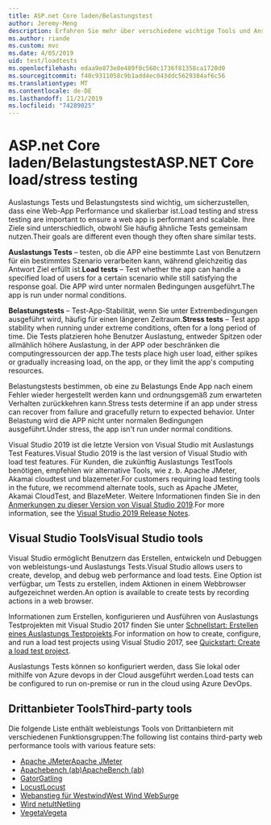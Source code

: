 ```yaml
---
title: ASP.net Core laden/Belastungstest
author: Jeremy-Meng
description: Erfahren Sie mehr über verschiedene wichtige Tools und Ansätze für Auslastungs Tests und Belastungstests ASP.net Core apps.
ms.author: riande
ms.custom: mvc
ms.date: 4/05/2019
uid: test/loadtests
ms.openlocfilehash: edaa9e873e8e489f0c560c1736f81358ca1720d0
ms.sourcegitcommit: f40c9311058c9b1add4ec043ddc5629384af6c56
ms.translationtype: MT
ms.contentlocale: de-DE
ms.lasthandoff: 11/21/2019
ms.locfileid: "74289025"
---
```

# <a name="aspnet-core-loadstress-testing"></a><span data-ttu-id="28cf1-103">ASP.net Core laden/Belastungstest</span><span class="sxs-lookup"><span data-stu-id="28cf1-103">ASP.NET Core load/stress testing</span></span>

<span data-ttu-id="28cf1-104">Auslastungs Tests und Belastungstests sind wichtig, um sicherzustellen, dass eine Web-App Performance und skalierbar ist.</span><span class="sxs-lookup"><span data-stu-id="28cf1-104">Load testing and stress testing are important to ensure a web app is performant and scalable.</span></span> <span data-ttu-id="28cf1-105">Ihre Ziele sind unterschiedlich, obwohl Sie häufig ähnliche Tests gemeinsam nutzen.</span><span class="sxs-lookup"><span data-stu-id="28cf1-105">Their goals are different even though they often share similar tests.</span></span>

<span data-ttu-id="28cf1-106">**Auslastungs Tests** &ndash; testen, ob die APP eine bestimmte Last von Benutzern für ein bestimmtes Szenario verarbeiten kann, während gleichzeitig das Antwort Ziel erfüllt ist.</span><span class="sxs-lookup"><span data-stu-id="28cf1-106">**Load tests** &ndash; Test whether the app can handle a specified load of users for a certain scenario while still satisfying the response goal.</span></span> <span data-ttu-id="28cf1-107">Die APP wird unter normalen Bedingungen ausgeführt.</span><span class="sxs-lookup"><span data-stu-id="28cf1-107">The app is run under normal conditions.</span></span>

<span data-ttu-id="28cf1-108">**Belastungstests** &ndash; Test-App-Stabilität, wenn Sie unter Extrembedingungen ausgeführt wird, häufig für einen längeren Zeitraum.</span><span class="sxs-lookup"><span data-stu-id="28cf1-108">**Stress tests** &ndash; Test app stability when running under extreme conditions, often for a long period of time.</span></span> <span data-ttu-id="28cf1-109">Die Tests platzieren hohe Benutzer Auslastung, entweder Spitzen oder allmählich höhere Auslastung, in der APP oder beschränken die computingressourcen der app.</span><span class="sxs-lookup"><span data-stu-id="28cf1-109">The tests place high user load, either spikes or gradually increasing load, on the app, or they limit the app's computing resources.</span></span>

<span data-ttu-id="28cf1-110">Belastungstests bestimmen, ob eine zu Belastungs Ende App nach einem Fehler wieder hergestellt werden kann und ordnungsgemäß zum erwarteten Verhalten zurückkehren kann.</span><span class="sxs-lookup"><span data-stu-id="28cf1-110">Stress tests determine if an app under stress can recover from failure and gracefully return to expected behavior.</span></span> <span data-ttu-id="28cf1-111">Unter Belastung wird die APP nicht unter normalen Bedingungen ausgeführt.</span><span class="sxs-lookup"><span data-stu-id="28cf1-111">Under stress, the app isn't run under normal conditions.</span></span>

<span data-ttu-id="28cf1-112">Visual Studio 2019 ist die letzte Version von Visual Studio mit Auslastungs Test Features.</span><span class="sxs-lookup"><span data-stu-id="28cf1-112">Visual Studio 2019 is the last version of Visual Studio with load test features.</span></span> <span data-ttu-id="28cf1-113">Für Kunden, die zukünftig Auslastungs TestTools benötigen, empfehlen wir alternative Tools, wie z. b. Apache JMeter, Akamai cloudtest und blazemeter.</span><span class="sxs-lookup"><span data-stu-id="28cf1-113">For customers requiring load testing tools in the future, we recommend alternate tools, such as Apache JMeter, Akamai CloudTest, and BlazeMeter.</span></span> <span data-ttu-id="28cf1-114">Weitere Informationen finden Sie in den [Anmerkungen zu dieser Version von Visual Studio 2019](/visualstudio/releases/2019/release-notes-v16.0#test-tools).</span><span class="sxs-lookup"><span data-stu-id="28cf1-114">For more information, see the [Visual Studio 2019 Release Notes](/visualstudio/releases/2019/release-notes-v16.0#test-tools).</span></span>

## <a name="visual-studio-tools"></a><span data-ttu-id="28cf1-115">Visual Studio Tools</span><span class="sxs-lookup"><span data-stu-id="28cf1-115">Visual Studio tools</span></span>

<span data-ttu-id="28cf1-116">Visual Studio ermöglicht Benutzern das Erstellen, entwickeln und Debuggen von webleistungs-und Auslastungs Tests.</span><span class="sxs-lookup"><span data-stu-id="28cf1-116">Visual Studio allows users to create, develop, and debug web performance and load tests.</span></span> <span data-ttu-id="28cf1-117">Eine Option ist verfügbar, um Tests zu erstellen, indem Aktionen in einem Webbrowser aufgezeichnet werden.</span><span class="sxs-lookup"><span data-stu-id="28cf1-117">An option is available to create tests by recording actions in a web browser.</span></span>

<span data-ttu-id="28cf1-118">Informationen zum Erstellen, konfigurieren und Ausführen von Auslastungs Testprojekten mit Visual Studio 2017 finden Sie unter [Schnellstart: Erstellen eines Auslastungs Testprojekts](/visualstudio/test/quickstart-create-a-load-test-project?view=vs-2017).</span><span class="sxs-lookup"><span data-stu-id="28cf1-118">For information on how to create, configure, and run a load test projects using Visual Studio 2017, see [Quickstart: Create a load test project](/visualstudio/test/quickstart-create-a-load-test-project?view=vs-2017).</span></span>

<span data-ttu-id="28cf1-119">Auslastungs Tests können so konfiguriert werden, dass Sie lokal oder mithilfe von Azure devops in der Cloud ausgeführt werden.</span><span class="sxs-lookup"><span data-stu-id="28cf1-119">Load tests can be configured to run on-premise or run in the cloud using Azure DevOps.</span></span>

## <a name="third-party-tools"></a><span data-ttu-id="28cf1-120">Drittanbieter Tools</span><span class="sxs-lookup"><span data-stu-id="28cf1-120">Third-party tools</span></span>

<span data-ttu-id="28cf1-121">Die folgende Liste enthält webleistungs Tools von Drittanbietern mit verschiedenen Funktionsgruppen:</span><span class="sxs-lookup"><span data-stu-id="28cf1-121">The following list contains third-party web performance tools with various feature sets:</span></span>

* [<span data-ttu-id="28cf1-122">Apache JMeter</span><span class="sxs-lookup"><span data-stu-id="28cf1-122">Apache JMeter</span></span>](https://jmeter.apache.org/)
* [<span data-ttu-id="28cf1-123">Apachebench (ab)</span><span class="sxs-lookup"><span data-stu-id="28cf1-123">ApacheBench (ab)</span></span>](https://httpd.apache.org/docs/2.4/programs/ab.html)
* [<span data-ttu-id="28cf1-124">Gator</span><span class="sxs-lookup"><span data-stu-id="28cf1-124">Gatling</span></span>](https://gatling.io/)
* [<span data-ttu-id="28cf1-125">Locust</span><span class="sxs-lookup"><span data-stu-id="28cf1-125">Locust</span></span>](https://locust.io/)
* [<span data-ttu-id="28cf1-126">Webanstieg für Westwind</span><span class="sxs-lookup"><span data-stu-id="28cf1-126">West Wind WebSurge</span></span>](https://websurge.west-wind.com/)
* [<span data-ttu-id="28cf1-127">Wird netult</span><span class="sxs-lookup"><span data-stu-id="28cf1-127">Netling</span></span>](https://github.com/hallatore/Netling)
* [<span data-ttu-id="28cf1-128">Vegeta</span><span class="sxs-lookup"><span data-stu-id="28cf1-128">Vegeta</span></span>](https://github.com/tsenart/vegeta)
